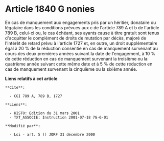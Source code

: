 # Article 1840 G nonies

En cas de manquement aux engagements pris par un héritier, donataire ou légataire dans les conditions prévues aux c de
l'article 789 A et b de l'article 789 B, celui-ci ou, le cas échéant, ses ayants cause à titre gratuit sont tenus d'acquitter
le complément de droits de mutation par décès, majoré de l'intérêt de retard prévu à l'article 1727 et, en outre, un droit
supplémentaire égal à 20 % de la réduction consentie en cas de manquement survenant au cours des deux premières années
suivant la date de l'engagement, à 10 % de cette réduction en cas de manquement survenant la troisième ou la quatrième année
suivant cette même date et à 5 % de cette réduction en cas de manquement survenant la cinquième ou la sixième année.

**Liens relatifs à cet article**

	**Cite**:

	  - CGI 789 A, 789 B, 1727

	**Liens**:

	  - HISTO: Edition du 31 mars 2001
	  - TXT_ASSOCIE: Instruction 2001-07-18 7G-6-01

	**Modifié par**:

	  - Loi - art. 5 () JORF 31 décembre 2000
